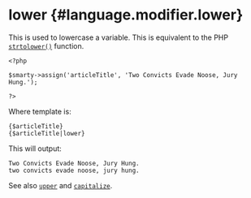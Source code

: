 lower {#language.modifier.lower}
=====

This is used to lowercase a variable. This is equivalent to the PHP
[`strtolower()`](https://www.php.net/strtolower) function.


    <?php

    $smarty->assign('articleTitle', 'Two Convicts Evade Noose, Jury Hung.');

    ?>

       

Where template is:


    {$articleTitle}
    {$articleTitle|lower}

       

This will output:


    Two Convicts Evade Noose, Jury Hung.
    two convicts evade noose, jury hung.

       

See also [`upper`](#language.modifier.upper) and
[`capitalize`](#language.modifier.capitalize).
